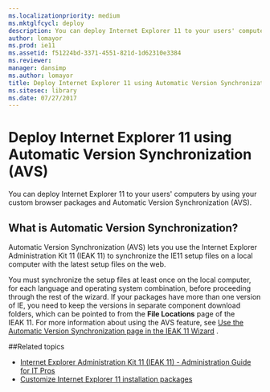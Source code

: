 ```yaml
---
ms.localizationpriority: medium
ms.mktglfcycl: deploy
description: You can deploy Internet Explorer 11 to your users' computers by using your custom browser packages and Automatic Version Synchronization (AVS).
author: lomayor
ms.prod: ie11
ms.assetid: f51224bd-3371-4551-821d-1d62310e3384
ms.reviewer: 
manager: dansimp
ms.author: lomayor
title: Deploy Internet Explorer 11 using Automatic Version Synchronization (AVS) (Internet Explorer 11 for IT Pros)
ms.sitesec: library
ms.date: 07/27/2017
---
```


# Deploy Internet Explorer 11 using Automatic Version Synchronization (AVS)
You can deploy Internet Explorer 11 to your users' computers by using your custom browser packages and Automatic Version Synchronization (AVS).

## What is Automatic Version Synchronization?
Automatic Version Synchronization (AVS) lets you use the Internet Explorer Administration Kit 11 (IEAK 11) to synchronize the IE11 setup files on a local computer with the latest setup files on the web.

You must synchronize the setup files at least once on the local computer, for each language and operating system combination, before proceeding through the rest of the wizard. If your packages have more than one version of IE, you need to keep the versions in separate component download folders, which can be pointed to from the **File Locations** page of the IEAK 11. For more information about using the AVS feature, see [Use the Automatic Version Synchronization page in the IEAK 11 Wizard](../ie11-ieak/auto-version-sync-ieak11-wizard.md)
.

##Related topics
- [Internet Explorer Administration Kit 11 (IEAK 11) - Administration Guide for IT Pros](../ie11-ieak/index.md)
- [Customize Internet Explorer 11 installation packages](customize-ie11-install-packages.md)


 

 



